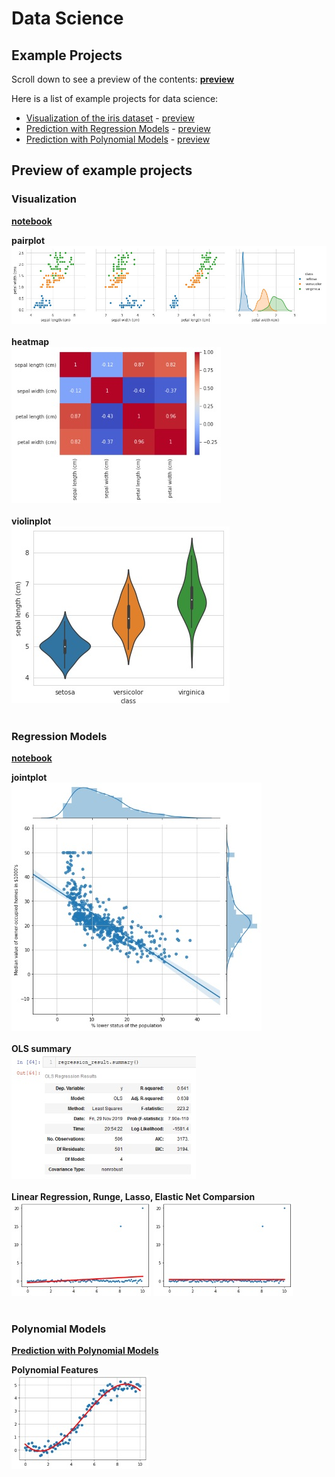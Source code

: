 # Data Science
## Example Projects

Scroll down to see a preview of the contents: **[preview](#preview-of-example-projects)**

Here is a list of example projects for data science:

* [Visualization of the iris dataset](01_Visualization_Iris/Visualizition%20with%20pandas%20matplotlib%20seaborn.ipynb
  "Visualizition with pandas matplotlib seaborn.ipynb") - [preview](#visualization)
* [Prediction with Regression Models](02_Regression/Regression%20with%20sklearn.ipynb
"Regression with sklearn.ipynb") - [preview](#regression-models)
* [Prediction with Polynomial Models](02_Regression/Polynomial%20Regression.ipynb
"Polynomial Regression.ipynb") - [preview](#polynomial-models)

## Preview of example projects
### Visualization
**[notebook](01_Visualization_Iris/Visualizition%20with%20pandas%20matplotlib%20seaborn.ipynb
  "Visualizition with pandas matplotlib seaborn.ipynb")**

**pairplot**<br>
![pairplot preview](images/pairplot%20preview.jpg)<br><br>
**heatmap**<br>
![pairplot preview](images/heatmap%20preview.jpg)<br><br>
**violinplot**<br>
![pairplot preview](images/violinplot%20preview.jpg)<br><br>

### Regression Models
**[notebook](02_Regression/Regression%20with%20sklearn.ipynb
"Regression with sklearn.ipynb")**

**jointplot**<br>
![jointplot regression preview](images/regression%20jointplot.jpg)<br><br>
**OLS summary**<br>
![OLS summary](images/OLS%20summary.jpg)<br><br>
**Linear Regression, Runge, Lasso, Elastic Net Comparsion**<br>
![linear model](images/linear%20outliers.jpg)
![lasso model](images/lasso%20outliers.jpg)<br><br>

### Polynomial Models
**[Prediction with Polynomial Models](02_Regression/Polynomial%20Regression.ipynb
"Polynomial Regression.ipynb")**

**Polynomial Features**<br>
![jointplot regression preview](images/polynomial%20regression.jpg)<br><br>
